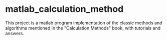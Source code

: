 # matlab_calculation_method
 This project is a matlab program implementation of the classic methods and algorithms mentioned in the "Calculation Methods" book, with tutorials and answers.
